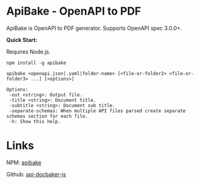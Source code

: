 # ApiBake - OpenAPI to PDF

ApiBake is OpenAPI to PDF generator. Supports OpenAPI spec 3.0.0+.

**Quick Start:**

Requires Node.js.

```
npm install -g apibake

apibake <openapi.json|.yaml|folder-name> [<file-or-folder2> <file-or-folder3> ...] [<options>]

Options:
 -out <string>: Output file.
 -title <string>: Document title.
 -subtitle <string>: Document sub title.
 -separate-schemas: When multiple API files parsed create separate schemas section for each file.
 -h: Show this help.
```

# Links

NPM: [apibake](https://www.npmjs.com/package/apibake)

Github: [api-docbaker-js](https://github.com/curvednebula/api-docbaker-js)
